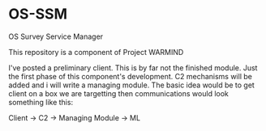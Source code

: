 # OS-SSM

OS Survey Service Manager

This repository is a component of Project WARMIND

I've posted a preliminary client. This is by far not the finished module. Just the first phase of this component's development.
C2 mechanisms will be added and i will write a managing module. The basic idea would be to get client on a box we are targetting then communications would look something like this:

Client -> C2 -> Managing Module -> ML
